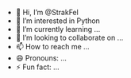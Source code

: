 - 👋 Hi, I’m @StrakFel
- 👀 I’m interested in Python
- 🌱 I’m currently learning ...
- 💞️ I’m looking to collaborate on ...
- 📫 How to reach me ...
- 😄 Pronouns: ...
- ⚡ Fun fact: ...

<!---
StrakFel/StrakFel is a ✨ special ✨ repository because its `README.md` (this file) appears on your GitHub profile.
You can click the Preview link to take a look at your changes.
--->
